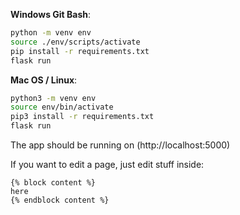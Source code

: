 **Windows Git Bash**:

```bash
python -m venv env
source ./env/scripts/activate
pip install -r requirements.txt
flask run
```

**Mac OS / Linux**:

```bash
python3 -m venv env
source env/bin/activate
pip3 install -r requirements.txt
flask run
```

The app should be running on (http://localhost:5000)

If you want to edit a page, just edit stuff inside:

```
{% block content %}
here
{% endblock content %}
```
